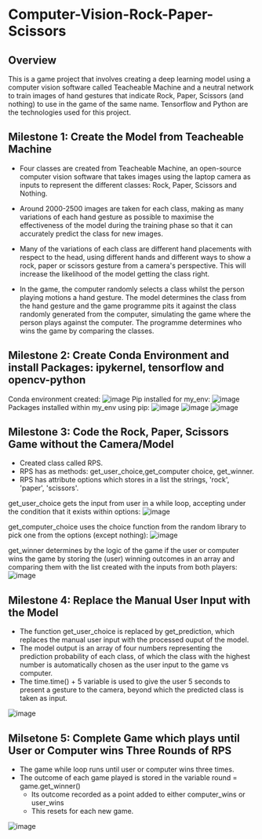 # Computer-Vision-Rock-Paper-Scissors

## Overview

This is a game project that involves creating a deep learning model using a computer vision software called Teacheable Machine and a neutral network to train images of hand gestures that indicate Rock, Paper, Scissors (and nothing) to use in the game of the same name. Tensorflow and Python are the technologies used for this project.

## Milestone 1: Create the Model from Teacheable Machine

- Four classes are created from Teacheable Machine, an open-source computer vision software that takes images using the laptop camera as inputs to represent the different classes: Rock, Paper, Scissors and Nothing.

- Around 2000-2500 images are taken for each class, making as many variations of each hand gesture as possible to maximise the effectiveness of the model during the training phase so that it can accurately predict the class for new images. 
- Many of the variations of each class are different hand placements with respect to the head, using different hands and different ways to show a rock, paper or scissors gesture from a camera's perspective. This will increase the likelihood of the model getting the class right.

- In the game, the computer randomly selects a class whilst the person playing motions a hand gesture. The model determines the class from the hand gesture and the game programme pits it against the class randomly generated from the computer, simulating the game where the person plays against the computer. The programme determines who wins the game by comparing the classes.

## Milestone 2: Create Conda Environment and install Packages: ipykernel, tensorflow and opencv-python
Conda environment created:
![image](https://user-images.githubusercontent.com/80417833/191304295-10a66727-4e8e-4139-a5df-2472ca3f847f.png)
Pip installed for my_env:
![image](https://user-images.githubusercontent.com/80417833/191303682-e8be3384-47ac-462f-9ef6-39c153143c2e.png)
Packages installed within my_env using pip:
![image](https://user-images.githubusercontent.com/80417833/191302966-588abd36-7030-400b-93a7-0476efce68f5.png)
![image](https://user-images.githubusercontent.com/80417833/191303073-3b463a30-3b72-4e3b-b3c7-b24b17d34ad8.png)
![image](https://user-images.githubusercontent.com/80417833/191303417-e68182f2-2404-4f75-8a24-988d5dc87656.png)

## Milestone 3: Code the Rock, Paper, Scissors Game without the Camera/Model

- Created class called RPS.
- RPS has as methods: get_user_choice,get_computer choice, get_winner.
- RPS has attribute options which stores in a list the strings, 'rock', 'paper', 'scissors'.

get_user_choice gets the input from user in a while loop, accepting under the condition that it exists within options:
![image](https://user-images.githubusercontent.com/80417833/191307796-01ce62f2-7486-4a3e-8f56-7528a9a85573.png)

get_computer_choice uses the choice function from the random library to pick one from the options (except nothing):
![image](https://user-images.githubusercontent.com/80417833/193561429-59e9a581-babb-4db4-864c-ec7670cc1da0.png)


get_winner determines by the logic of the game if the user or computer wins the game by storing the (user) winning outcomes in an array and comparing them with the list created with the inputs from both players:
![image](https://user-images.githubusercontent.com/80417833/191306722-067cc9a9-d781-4f63-b5b0-33ad07173111.png)

## Milestone 4: Replace the Manual User Input with the Model

- The function get_user_choice is replaced by get_prediction, which replaces the manual user input with the processed ouput of the model.
- The model output is an array of four numbers representing the prediction probability of each class, of which the class with the highest number is automatically chosen as the user input to the game vs computer.
- The time.time() + 5 variable is used to give the user 5 seconds to present a gesture to the camera, beyond which the predicted class is taken as input.

![image](https://user-images.githubusercontent.com/80417833/193555297-cf2fee9b-dc4c-443f-a9c7-224cea375218.png)

## Milsetone 5: Complete Game which plays until User or Computer wins Three Rounds of RPS

- The game while loop runs until user or computer wins three times. 
- The outcome of each game played is stored in the variable round = game.get_winner() 
  - Its outcome recorded as a point added to either computer_wins or user_wins 
  - This resets for each new game.

![image](https://user-images.githubusercontent.com/80417833/193560273-6d28c47e-5a51-4cae-befc-5d37e88535a8.png)


